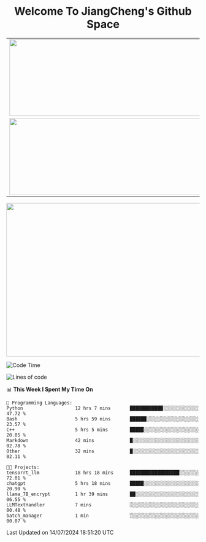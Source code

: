 <h1 align="center">Welcome To JiangCheng's Github Space</h1>

<table align="center" frame="void" rules="none" >
  <tr>
    <td>
      <div align="center"> <img height="200px" width="500px"  src="https://github-readme-stats.vercel.app/api?username=thisjiang&hide_title=true&hide_border=true&layout=compact&show_icons=trueline_height=21&text_color=000&icon_color=000&bg_color=0,ea6161,ffc64d,fffc4d,52fa5a&theme=graywhite" /> </div>
    </td>
    <td>
      <div align="center"> <img height="200px" width="500px" src="https://github-readme-stats.vercel.app/api/top-langs/?username=thisjiang&hide_title=true&hide_border=true&layout=compact&langs_count=6&text_color=000&icon_color=fff&bg_color=0,52fa5a,4dfcff,c64dff&theme=graywhite" /> </div>
    </td>
  </tr>
  <tr>
    <td>
      <div align="center"> <img height="200px" width="500px" src="https://github-readme-streak-stats.herokuapp.com/?user=thisjiang&hide_title=true&hide_border=true&layout=compact&langs_count=6" /> </div>
    </td>
    <td>
      <div align="center"> 
      <a href="https://github.com/" target="_blank"><img style="margin: 10px" src="https://profilinator.rishav.dev/skills-assets/git-scm-icon.svg" alt="Git" height="50" /></a>  
      <a href="https://www.linux.org/" target="_blank"><img style="margin: 10px" src="https://profilinator.rishav.dev/skills-assets/linux-original.svg" alt="Linux" height="50" /></a>  
      <a href="https://www.gnu.org/software/bash/" target="_blank"><img style="margin: 10px" src="https://profilinator.rishav.dev/skills-assets/gnu_bash-icon.svg" alt="Bash" height="50" /></a>  
      </div>
    </td>
  </tr>
</table>

<div align="center"> <img height="400px" width="1000px" src="https://github-readme-activity-graph.cyclic.app/graph?username=thisjiang&theme=react&hide_title=true&hide_border=true&layout=compact&langs_count=6" /> </div></td>

<!--START_SECTION:waka-->
![Code Time](http://img.shields.io/badge/Code%20Time-1%2C487%20hrs%2040%20mins-blue)

![Lines of code](https://img.shields.io/badge/From%20Hello%20World%20I%27ve%20Written-218.2%20thousand%20lines%20of%20code-blue)

📊 **This Week I Spent My Time On** 

```text
💬 Programming Languages: 
Python                   12 hrs 7 mins       ████████████░░░░░░░░░░░░░   47.72 % 
Bash                     5 hrs 59 mins       ██████░░░░░░░░░░░░░░░░░░░   23.57 % 
C++                      5 hrs 5 mins        █████░░░░░░░░░░░░░░░░░░░░   20.05 % 
Markdown                 42 mins             █░░░░░░░░░░░░░░░░░░░░░░░░   02.78 % 
Other                    32 mins             █░░░░░░░░░░░░░░░░░░░░░░░░   02.11 % 

🐱‍💻 Projects: 
tensorrt_llm             18 hrs 18 mins      ██████████████████░░░░░░░   72.01 % 
chatgpt                  5 hrs 18 mins       █████░░░░░░░░░░░░░░░░░░░░   20.90 % 
llama_7B_encrypt         1 hr 39 mins        ██░░░░░░░░░░░░░░░░░░░░░░░   06.55 % 
LLMTextHandler           7 mins              ░░░░░░░░░░░░░░░░░░░░░░░░░   00.48 % 
batch_manager            1 min               ░░░░░░░░░░░░░░░░░░░░░░░░░   00.07 % 
```


 Last Updated on 14/07/2024 18:51:20 UTC
<!--END_SECTION:waka-->
